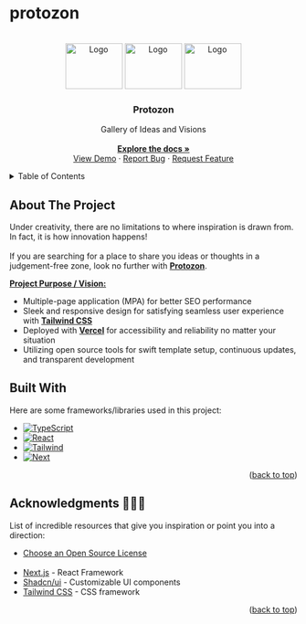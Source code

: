 # protozon

<!-- PROJECT LOGO -->
<br />
<div align="center" id='readme-top'>
  <img src="https://i.pinimg.com/originals/76/47/0f/76470f55efbc8cc7ec81778d18febc91.gif" alt="Logo" target='blank' width="100" height="80">
  <img src="https://i.pinimg.com/originals/76/47/0f/76470f55efbc8cc7ec81778d18febc91.gif" alt="Logo" target='blank' width="100" height="80">
  <img src="https://i.pinimg.com/originals/76/47/0f/76470f55efbc8cc7ec81778d18febc91.gif" alt="Logo" target='blank' width="100" height="80">

  <h3 align="center">Protozon</h3>

  <p align="center">
    Gallery of Ideas and Visions
    <br />
    <br />
    <a href="https://github.com/WackyChomp/protozon"><strong>Explore the docs »</strong></a>
    <br />
    <a href="https://github.com/WackyChomp/protozon">View Demo</a>
    ·
    <a href="https://github.com/WackyChomp/protozon/issues">Report Bug</a>
    ·
    <a href="https://github.com/WackyChomp/protozon/issues">Request Feature</a>
  </p>
</div>


<!-- TABLE OF CONTENTS -->
<details>
  <summary>Table of Contents</summary>
  <ol>
    <li><a href="#about-the-project">About The Project</a></li>
    <li><a href="#built-with">Built With</a></li>
    <li><a href="#acknowledgments">Acknowledgments</a></li>
    <li><a href="#"></a></li>
    <li><a href="#"></a></li>
  </ol>
</details>

<!--
Initialize project with CLI
npm create sanity@latest -- --project [FOUND IN PROJECT PROFILE] --dataset production --template clean

npm install next-sanity@canary
-->


## About The Project
Under creativity, there are no limitations to where inspiration is drawn from. In fact, it is how innovation happens!
<br/><br/>
If you are searching for a place to share you ideas or thoughts in a judgement-free zone, look no further with <b><u>Protozon</u></b>.

<u><b>Project Purpose / Vision:</b></u>
* Multiple-page application (MPA) for better SEO performance
* Sleek and responsive design for satisfying seamless user experience with <u><b>Tailwind CSS</u></b>
* Deployed with <u><b>Vercel</b></u> for accessibility and reliability no matter your situation
* Utilizing open source tools for swift template setup, continuous updates, and transparent development


<!-- BUILT WITH -->
## Built With
Here are some frameworks/libraries used in this project:
* [![TypeScript][TypeScript]][TypeScript-url]
* [![React][React.js]][React-url]
* [![Tailwind][Tailwind.css]][Tailwind-url]
* [![Next][Next.js]][Next-url]

<p align="right">(<a href="#readme-top">back to top</a>)</p>



<!-- ACKNOWLEDGMENTS -->
## Acknowledgments 🌟🤗🌟

List of incredible resources that give you inspiration or point you into a direction:

* [Choose an Open Source License](https://choosealicense.com)
<br><br>
* [Next.js](https://nextjs.org/) - React Framework
* [Shadcn/ui](https://ui.shadcn.com/docs) - Customizable UI components
* [Tailwind CSS](https://tailwindcss.com/docs/installation) - CSS framework

<p align="right">(<a href="#readme-top">back to top</a>)</p>


<!-- MARKDOWN LINKS & IMAGES -->
[Next.js]: https://img.shields.io/badge/next.js-000000?style=for-the-badge&logo=nextdotjs&logoColor=white
[Next-url]: https://nextjs.org/
[TypeScript]: https://img.shields.io/badge/TypeScript-007ACC?style=for-the-badge&logo=typescript&logoColor=white
[TypeScript-url]: https://www.typescriptlang.org/

[React.js]: https://img.shields.io/badge/React-20232A?style=for-the-badge&logo=react&logoColor=61DAFB
[React-url]: https://reactjs.org/
[Tailwind.css]: https://img.shields.io/badge/Tailwind_CSS-38B2AC?style=for-the-badge&logo=tailwind-css&logoColor=white
[Tailwind-url]: https://tailwindcss.com/
